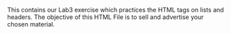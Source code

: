 This contains our Lab3 exercise which practices the HTML tags on lists and headers. The objective of this HTML File is to sell and advertise your chosen material.
